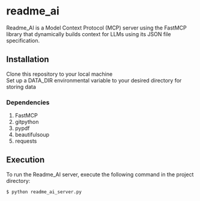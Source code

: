 # readme_ai
Readme_AI is a Model Context Protocol (MCP) server using the FastMCP library that dynamically builds context for LLMs using its JSON file specification.

## Installation
Clone this repository to your local machine <br>
Set up a DATA_DIR environmental variable to your desired directory for storing data

### Dependencies
1. FastMCP
2. gitpython
3. pypdf
4. beautifulsoup
5. requests

## Execution
To run the Readme_AI server, execute the following command in the project directory:
```console
$ python readme_ai_server.py
